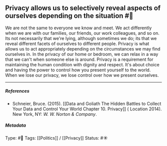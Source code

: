 ## Privacy allows us to selectively reveal aspects of ourselves depending on the situation #🧠

We are not the same to everyone we know and meet. We act differently when we are with our families, our friends, our work colleagues, and so on. Its not necessarily that we're lying, although sometimes we do; its that we reveal different facets of ourselves to different people. Privacy is what allows us to act appropriately depending on the circumstances we may find ourselves in. In the privacy of our home or bedroom, we can relax in a way that we can't when someone else is around. Privacy is a requirement for maintaining the human condition with dignity and respect. It's about choice and having the power to control how you present yourself to the world. When we lose our privacy, we lose control over how we present ourselves. 

___

##### References

- Schneier, Bruce. (2015). [[Data and Goliath The Hidden Battles to Collect Your Data and Control Your World Chapter 10. Privacy]] ( Location 2014). New York, NY: _W. W. Norton & Company_. 

##### Metadata

Type: #🔴 
Tags: [[Politics]] / [[Privacy]]
Status: #☀️ 